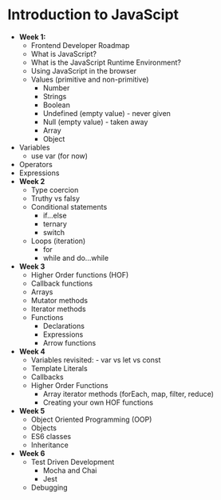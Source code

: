 # Introduction to JavaScipt

- <strong>Week 1:</strong> 
  - Frontend Developer Roadmap
  - What is JavaScript? 
  - What is the JavaScript Runtime Environment?
  - Using JavaScript in the browser
  - Values (primitive and non-primitive)
    - Number
    - Strings
    - Boolean
    - Undefined (empty value) - never given
    - Null (empty value) - taken away
    - Array
    - Object
 - Variables 
   - use var (for now) 
 - Operators
 - Expressions
- <strong>Week 2</strong>
  - Type coercion
  - Truthy vs falsy
  - Conditional statements
    - if...else
    - ternary
    - switch
  - Loops (iteration)
    - for 
    - while and do...while
- <strong>Week 3</strong>
  - Higher Order functions (HOF)
  - Callback functions
  - Arrays
   - Mutator methods
   - Iterator methods
  - Functions
    - Declarations 
    - Expressions
    - Arrow functions 
- <strong>Week 4</strong>
  - Variables revisited: - var vs let vs const
  - Template Literals
  - Callbacks
  - Higher Order Functions
    - Array iterator methods (forEach, map, filter, reduce)
    - Creating your own HOF functions
- <strong>Week 5</strong>
  - Object Oriented Programming (OOP)
  - Objects
  - ES6 classes
  - Inheritance
- <strong>Week 6</strong>
  - Test Driven Development
    - Mocha and Chai
    - Jest
  - Debugging
